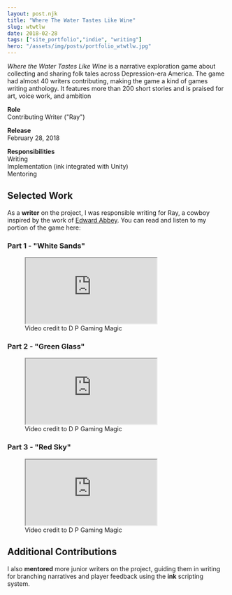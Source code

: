 ```yaml
---
layout: post.njk
title: "Where The Water Tastes Like Wine"
slug: wtwtlw
date: 2018-02-28
tags: ["site_portfolio","indie", "writing"]
hero: "/assets/img/posts/portfolio_wtwtlw.jpg"
---
```


*Where the Water Tastes Like Wine* is a narrative exploration game about collecting and sharing folk tales across Depression-era America. The game had almost 40 writers contributing, making the game a kind of games writing anthology. It features more than 200 short stories and is praised for art, voice work, and ambition

**Role**  
Contributing Writer ("Ray")  

**Release**  
February 28, 2018  

**Responsibilities**  
Writing  
Implementation (ink integrated with Unity)    
Mentoring  

## Selected Work

As a **writer** on the project, I was responsible writing for Ray, a cowboy inspired by the work of [Edward Abbey](https://en.wikipedia.org/wiki/Edward_Abbey). You can read and listen to my portion of the game here:

### Part 1 - "White Sands"
<figure class="figure-center">
  <div class="video-embed" data-ratio="21/9" style="--max: 800px;">
    <iframe
      src="https://www.youtube.com/embed/EKGyuQBpkZo?si=25wSYtoZWFz0QnDi&amp;start=493" 
      title="Where the Water Tastes Like Wine Chapter 7 Nebraska, Colorado, Nevada & Utah No Commentary"
      loading="lazy"
      allow="accelerometer; autoplay; clipboard-write; encrypted-media; gyroscope; picture-in-picture; web-share"
      referrerpolicy="strict-origin-when-cross-origin"
      allowfullscreen>
    </iframe>
  </div>
  <figcaption class="hero-caption">Video credit to D P Gaming Magic</figcaption>
</figure>

### Part 2 - "Green Glass"
<figure class="figure-center">
  <div class="video-embed" data-ratio="21/9" style="--max: 800px;">
    <iframe
      src="https://www.youtube.com/embed/2mmXJMqqkW0?si=f2lRQRyZ_snyyUkS"  
      title="Where the Water Tastes Like Wine Chapter 7 Nebraska, Colorado, Nevada & Utah No Commentary"
      loading="lazy"
      allow="accelerometer; autoplay; clipboard-write; encrypted-media; gyroscope; picture-in-picture; web-share"
      referrerpolicy="strict-origin-when-cross-origin"
      allowfullscreen>
    </iframe>
  </div>
  <figcaption class="hero-caption">Video credit to D P Gaming Magic</figcaption>
</figure>

### Part 3 - "Red Sky"
<figure class="figure-center">
  <div class="video-embed" data-ratio="21/9" style="--max: 800px;">
    <iframe
      src="https://www.youtube.com/embed/0QEdXl6FUr0?si=h_G4eonWrJnVbw1G&amp;start=726" 
      title="Where the Water Tastes Like Wine Chapter 7 Nebraska, Colorado, Nevada & Utah No Commentary"
      loading="lazy"
      allow="accelerometer; autoplay; clipboard-write; encrypted-media; gyroscope; picture-in-picture; web-share"
      referrerpolicy="strict-origin-when-cross-origin"
      allowfullscreen>
    </iframe>
  </div>
  <figcaption class="hero-caption">Video credit to D P Gaming Magic</figcaption>
</figure>


## Additional Contributions

I also **mentored** more junior writers on the project, guiding them in writing for branching narratives and player feedback using the **ink** scripting system. 

